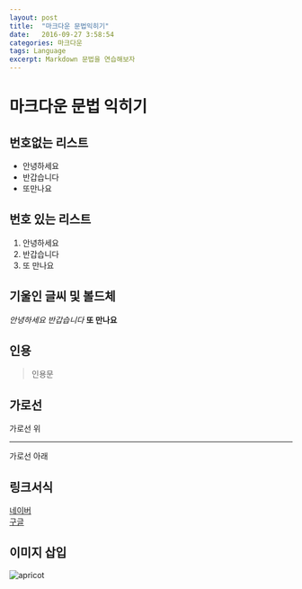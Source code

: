 ```yaml
---
layout: post
title:  "마크다운 문법익히기"
date:   2016-09-27 3:58:54
categories: 마크다운
tags: Language
excerpt: Markdown 문법을 연습해보자
---
```


# 마크다운 문법 익히기

## 번호없는 리스트
- 안녕하세요
- 반갑습니다
- 또만나요

## 번호 있는 리스트
1. 안녕하세요
2. 반갑습니다
3. 또 만나요

## 기울인 글씨 및 볼드체
*안녕하세요*  _반갑습니다_  **또 만나요**
## 인용
> 인용문

## 가로선
가로선 위
****
가로선 아래

## 링크서식
[네이버](http://www.naver.com)  
[구글](http://www.google.com)  

## 이미지 삽입
![apricot](~/imgs/apricot.jpg)
